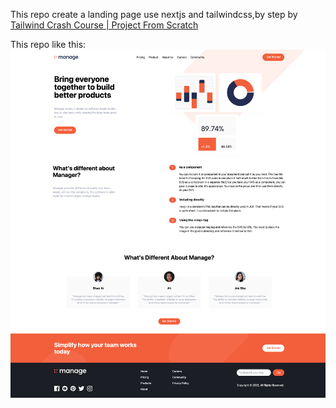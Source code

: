 This repo create a landing page use nextjs and tailwindcss,by step by [Tailwind Crash Course | Project From Scratch](https://www.youtube.com/watch?v=dFgzHOX84xQ&t=1826s)


This repo like this:
![demo](https://github.com/samawong/nextjs-learning/blob/main/public/static/localhost_3000_.png?raw=true)
